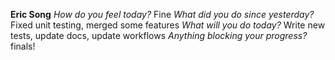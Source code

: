 **Eric Song**
*How do you feel today?*
Fine
*What did you do since yesterday?*
Fixed unit testing, merged some features
*What will you do today?*
Write new tests, update docs, update workflows
*Anything blocking your progress?*
finals!

